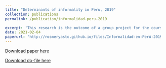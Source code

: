 ```yaml
---
title: "Determinants of informality in Peru, 2019"
collection: publications
permalink: /publication/informalidad-peru-2019

excerpt: 'This research is the outcome of a group project for the course Activities in Economics 2. The objective is to analyze the determinants of informality in Peru and to identify the different impacts on the probability that a person is informal or not. For this purpose, the education, employment and income, income of the self-employed and summary modules of the 2019 ENAHO are used as a database. According to the main results, being a woman, being poor and not living in Metropolitan Lima increase the probability of being informal, and the age groups most likely to be informal are the youngest and the oldest (56 years and older). On the other hand, having more years of education, not working in a microenterprise or in the agricultural sector reduce the probability of being informal.'
date: 2021-02-04
paperurl: 'http://rosmeryasto.github.io/files/Informalidad-en-Perú-2019.pdf'
---
```

[Download paper here](http://rosmeryasto.github.io/files/Informalidad-en-Perú-2019.pdf)

[Download do-file here](https://github.com/rosmeryasto/rosmeryasto.github.io/blob/master/files/Informalidad-en-Peru-2019.do)